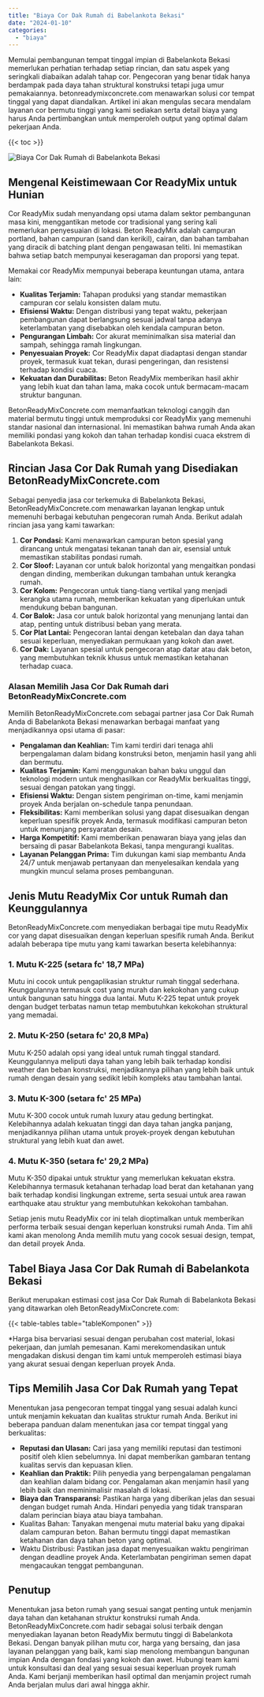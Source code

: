 ```yaml
---
title: "Biaya Cor Dak Rumah di Babelankota Bekasi"
date: "2024-01-10"
categories: 
  - "biaya"
---
```


Memulai pembangunan tempat tinggal impian di Babelankota Bekasi memerlukan perhatian terhadap setiap rincian, dan satu aspek yang seringkali diabaikan adalah tahap cor. Pengecoran yang benar tidak hanya berdampak pada daya tahan struktural konstruksi tetapi juga umur pemakaiannya. betonreadymixconcrete.com menawarkan solusi cor tempat tinggal yang dapat diandalkan. Artikel ini akan mengulas secara mendalam layanan cor bermutu tinggi yang kami sediakan serta detail biaya yang harus Anda pertimbangkan untuk memperoleh output yang optimal dalam pekerjaan Anda.

{{< toc >}}

![Biaya Cor Dak Rumah di Babelankota Bekasi](https://betoncor8.github.io/cor/harga-beton-readymix-concrete%20(23).png)

## Mengenal Keistimewaan Cor ReadyMix untuk Hunian

Cor ReadyMix sudah menyandang opsi utama dalam sektor pembangunan masa kini, menggantikan metode cor tradisional yang sering kali memerlukan penyesuaian di lokasi. Beton ReadyMix adalah campuran portland, bahan campuran (sand dan kerikil), cairan, dan bahan tambahan yang diracik di batching plant dengan pengawasan teliti. Ini memastikan bahwa setiap batch mempunyai keseragaman dan proporsi yang tepat.

Memakai cor ReadyMix mempunyai beberapa keuntungan utama, antara lain:

- **Kualitas Terjamin:** Tahapan produksi yang standar memastikan campuran cor selalu konsisten dalam mutu.
- **Efisiensi Waktu:** Dengan distribusi yang tepat waktu, pekerjaan pembangunan dapat berlangsung sesuai jadwal tanpa adanya keterlambatan yang disebabkan oleh kendala campuran beton.
- **Pengurangan Limbah:** Cor akurat meminimalkan sisa material dan sampah, sehingga ramah lingkungan.
- **Penyesuaian Proyek:** Cor ReadyMix dapat diadaptasi dengan standar proyek, termasuk kuat tekan, durasi pengeringan, dan resistensi terhadap kondisi cuaca.
- **Kekuatan dan Durabilitas:** Beton ReadyMix memberikan hasil akhir yang lebih kuat dan tahan lama, maka cocok untuk bermacam-macam struktur bangunan.

BetonReadyMixConcrete.com memanfaatkan teknologi canggih dan material bermutu tinggi untuk memproduksi cor ReadyMix yang memenuhi standar nasional dan internasional. Ini memastikan bahwa rumah Anda akan memiliki pondasi yang kokoh dan tahan terhadap kondisi cuaca ekstrem di Babelankota Bekasi.

## Rincian Jasa Cor Dak Rumah yang Disediakan BetonReadyMixConcrete.com

Sebagai penyedia jasa cor terkemuka di Babelankota Bekasi, BetonReadyMixConcrete.com menawarkan layanan lengkap untuk memenuhi berbagai kebutuhan pengecoran rumah Anda. Berikut adalah rincian jasa yang kami tawarkan:

1. **Cor Pondasi:** Kami menawarkan campuran beton spesial yang dirancang untuk mengatasi tekanan tanah dan air, esensial untuk memastikan stabilitas pondasi rumah.
2. **Cor Sloof:** Layanan cor untuk balok horizontal yang mengaitkan pondasi dengan dinding, memberikan dukungan tambahan untuk kerangka rumah.
3. **Cor Kolom:** Pengecoran untuk tiang-tiang vertikal yang menjadi kerangka utama rumah, memberikan kekuatan yang diperlukan untuk mendukung beban bangunan.
4. **Cor Balok:** Jasa cor untuk balok horizontal yang menunjang lantai dan atap, penting untuk distribusi beban yang merata.
5. **Cor Plat Lantai:** Pengecoran lantai dengan ketebalan dan daya tahan sesuai keperluan, menyediakan permukaan yang kokoh dan awet.
6. **Cor Dak:** Layanan spesial untuk pengecoran atap datar atau dak beton, yang membutuhkan teknik khusus untuk memastikan ketahanan terhadap cuaca.

### Alasan Memilih Jasa Cor Dak Rumah dari BetonReadyMixConcrete.com

Memilih BetonReadyMixConcrete.com sebagai partner jasa Cor Dak Rumah Anda di Babelankota Bekasi menawarkan berbagai manfaat yang menjadikannya opsi utama di pasar:

- **Pengalaman dan Keahlian:** Tim kami terdiri dari tenaga ahli berpengalaman dalam bidang konstruksi beton, menjamin hasil yang ahli dan bermutu.
- **Kualitas Terjamin:** Kami menggunakan bahan baku unggul dan teknologi modern untuk menghasilkan cor ReadyMix berkualitas tinggi, sesuai dengan patokan yang tinggi.
- **Efisiensi Waktu:** Dengan sistem pengiriman on-time, kami menjamin proyek Anda berjalan on-schedule tanpa penundaan.
- **Fleksibilitas:** Kami memberikan solusi yang dapat disesuaikan dengan keperluan spesifik proyek Anda, termasuk modifikasi campuran beton untuk menunjang persyaratan desain.
- **Harga Kompetitif:** Kami memberikan penawaran biaya yang jelas dan bersaing di pasar Babelankota Bekasi, tanpa mengurangi kualitas.
- **Layanan Pelanggan Prima:** Tim dukungan kami siap membantu Anda 24/7 untuk menjawab pertanyaan dan menyelesaikan kendala yang mungkin muncul selama proses pembangunan.

## Jenis Mutu ReadyMix Cor untuk Rumah dan Keunggulannya

BetonReadyMixConcrete.com menyediakan berbagai tipe mutu ReadyMix cor yang dapat disesuaikan dengan keperluan spesifik rumah Anda. Berikut adalah beberapa tipe mutu yang kami tawarkan beserta kelebihannya:

### 1\. Mutu K-225 (setara fc' 18,7 MPa)

Mutu ini cocok untuk pengaplikasian struktur rumah tinggal sederhana. Keunggulannya termasuk cost yang murah dan kekokohan yang cukup untuk bangunan satu hingga dua lantai. Mutu K-225 tepat untuk proyek dengan budget terbatas namun tetap membutuhkan kekokohan struktural yang memadai.

### 2\. Mutu K-250 (setara fc' 20,8 MPa)

Mutu K-250 adalah opsi yang ideal untuk rumah tinggal standard. Keunggulannya meliputi daya tahan yang lebih baik terhadap kondisi weather dan beban konstruksi, menjadikannya pilihan yang lebih baik untuk rumah dengan desain yang sedikit lebih kompleks atau tambahan lantai.

### 3\. Mutu K-300 (setara fc' 25 MPa)

Mutu K-300 cocok untuk rumah luxury atau gedung bertingkat. Kelebihannya adalah kekuatan tinggi dan daya tahan jangka panjang, menjadikannya pilihan utama untuk proyek-proyek dengan kebutuhan struktural yang lebih kuat dan awet.

### 4\. Mutu K-350 (setara fc' 29,2 MPa)

Mutu K-350 dipakai untuk struktur yang memerlukan kekuatan ekstra. Kelebihannya termasuk ketahanan terhadap load berat dan ketahanan yang baik terhadap kondisi lingkungan extreme, serta sesuai untuk area rawan earthquake atau struktur yang membutuhkan kekokohan tambahan.

Setiap jenis mutu ReadyMix cor ini telah dioptimalkan untuk memberikan performa terbaik sesuai dengan keperluan konstruksi rumah Anda. Tim ahli kami akan menolong Anda memilih mutu yang cocok sesuai design, tempat, dan detail proyek Anda.

## Tabel Biaya Jasa Cor Dak Rumah di Babelankota Bekasi

Berikut merupakan estimasi cost jasa Cor Dak Rumah di Babelankota Bekasi yang ditawarkan oleh BetonReadyMixConcrete.com:

{{< table-tables table="tableKomponen" >}}

\*Harga bisa bervariasi sesuai dengan perubahan cost material, lokasi pekerjaan, dan jumlah pemesanan. Kami merekomendasikan untuk mengadakan diskusi dengan tim kami untuk memperoleh estimasi biaya yang akurat sesuai dengan keperluan proyek Anda.

## Tips Memilih Jasa Cor Dak Rumah yang Tepat

Menentukan jasa pengecoran tempat tinggal yang sesuai adalah kunci untuk menjamin kekuatan dan kualitas struktur rumah Anda. Berikut ini beberapa panduan dalam menentukan jasa cor tempat tinggal yang berkualitas:

- **Reputasi dan Ulasan:** Cari jasa yang memiliki reputasi dan testimoni positif oleh klien sebelumnya. Ini dapat memberikan gambaran tentang kualitas servis dan kepuasan klien.
- **Keahlian dan Praktik:** Pilih penyedia yang berpengalaman pengalaman dan keahlian dalam bidang cor. Pengalaman akan menjamin hasil yang lebih baik dan meminimalisir masalah di lokasi.
- **Biaya dan Transparansi:** Pastikan harga yang diberikan jelas dan sesuai dengan budget rumah Anda. Hindari penyedia yang tidak transparan dalam perincian biaya atau biaya tambahan.
- Kualitas Bahan: Tanyakan mengenai mutu material baku yang dipakai dalam campuran beton. Bahan bermutu tinggi dapat memastikan ketahanan dan daya tahan beton yang optimal.
- Waktu Distribusi: Pastikan jasa dapat menyesuaikan waktu pengiriman dengan deadline proyek Anda. Keterlambatan pengiriman semen dapat mengacaukan tenggat pembangunan.

## Penutup

Menentukan jasa beton rumah yang sesuai sangat penting untuk menjamin daya tahan dan ketahanan struktur konstruksi rumah Anda. BetonReadyMixConcrete.com hadir sebagai solusi terbaik dengan menyediakan layanan beton ReadyMix bermutu tinggi di Babelankota Bekasi. Dengan banyak pilihan mutu cor, harga yang bersaing, dan jasa layanan pelanggan yang baik, kami siap menolong membangun bangunan impian Anda dengan fondasi yang kokoh dan awet. Hubungi team kami untuk konsultasi dan deal yang sesuai sesuai keperluan proyek rumah Anda. Kami berjanji memberikan hasil optimal dan menjamin project rumah Anda berjalan mulus dari awal hingga akhir.
